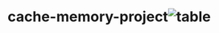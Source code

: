 # cache-memory-project![table](https://user-images.githubusercontent.com/99583405/201537991-71b3cb64-c1ec-4334-a727-9dd11e85c547.png)
